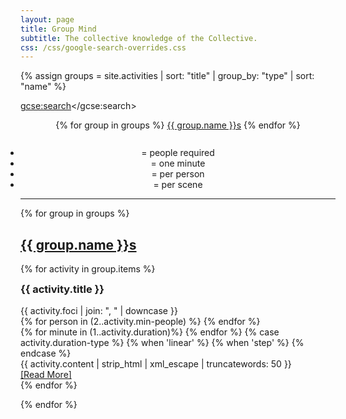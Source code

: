 ```yaml
---
layout: page
title: Group Mind
subtitle: The collective knowledge of the Collective.
css: /css/google-search-overrides.css
---
```

{% assign groups = site.activities | sort: "title" | group_by: "type" | sort: "name" %}

<script>
  (function() {
    var cx = '000078408709314139180:5grkwyhkvtc';
    var gcse = document.createElement('script');
    gcse.type = 'text/javascript';
    gcse.async = true;
    gcse.src = 'https://cse.google.com/cse.js?cx=' + cx;
    var s = document.getElementsByTagName('script')[0];
    s.parentNode.insertBefore(gcse, s);
  })();
</script>
<gcse:search></gcse:search>

<div style="text-align: center; padding-bottom: 10px;">
  {% for group in groups %}
  <a href="#{{ group.name | slugify }}" class="btn btn-default" role="button">{{ group.name }}s</a>
  {% endfor %}
</div>

<div style="text-align: center;">
  <ul class="list-inline" style="display: inline;">
    <li><i class="fa fa-user" aria-hidden="true"></i><i class="fa fa-user-plus" aria-hidden="true"></i> = people required</li>
    <li><i class="fa fa-clock-o" aria-hidden="true"></i> = one minute</li>
    <li><i class="fa fa-times" aria-hidden="true"></i><i class="fa fa-user" aria-hidden="true"></i> = per person</li>
    <li><i class="fa fa-times" aria-hidden="true"></i><i class="fa fa-users" aria-hidden="true"></i> = per scene</li>
  </ul>
</div>

<hr/>

{% for group in groups %}
<h2 id="{{ group.name | slugify }}"><u>{{ group.name }}s</u></h2>

{% for activity in group.items %}
<article class="post-preview">
  <a href="{{ activity.url | prepend: site.baseurl }}">
    <h3 style="display: inline-block; margin-top: 0;">{{ activity.title }}</h3>
  </a>

  <div class="row">
    <div class="col-md-4">
      <span class="blog-tags">{{ activity.foci | join: ", " | downcase }}</span>
    </div>
    <div class="col-md-3">
      {% for person in (2..activity.min-people) %}
      <i class="fa fa-user" aria-hidden="true"></i>
      {% endfor %}
      <i class="fa fa-user-plus" aria-hidden="true"></i>
    </div>
    <div class="col-md-3">
      {% for minute in (1..activity.duration)%}
      <i class="fa fa-clock-o" aria-hidden="true"></i>
      {% endfor %}
      {% case activity.duration-type %}
      {% when 'linear' %}
      <i class="fa fa-times" aria-hidden="true"></i><i class="fa fa-user" aria-hidden="true"></i>
      {% when 'step' %}
      <i class="fa fa-times" aria-hidden="true"></i><i class="fa fa-users" aria-hidden="true"></i>
      {% endcase %}
    </div>
  </div>

  <div class="post-entry">
    {{ activity.content | strip_html | xml_escape | truncatewords: 50 }}
    <a href="{{ activity.url | prepend: site.baseurl }}" class="post-read-more">[Read&nbsp;More]</a>
  </div>
</article>
{% endfor %}

{% endfor %}
